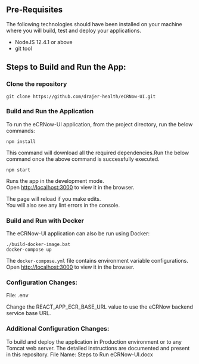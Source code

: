 ## Pre-Requisites

The following technologies should have been installed on your machine where you will build, test and deploy your applications.

- NodeJS 12.4.1 or above
- git tool

## Steps to Build and Run the App:

### Clone the repository

`git clone https://github.com/drajer-health/eCRNow-UI.git`

### Build and Run the Application

To run the eCRNow-UI application, from the project directory, run the below commands:

`npm install`

This command will download all the required dependencies.Run the below command once the above command is successfully executed.

`npm start`

Runs the app in the development mode.<br>
Open [http://localhost:3000](http://localhost:3000) to view it in the browser.

The page will reload if you make edits.<br>
You will also see any lint errors in the console.

### Build and Run with Docker

The eCRNow-UI application can also be run using Docker:

```
./build-docker-image.bat
docker-compose up
```

The `docker-compose.yml` file contains environment variable configurations.
Open [http://localhost:3000](http://localhost:3000) to view it in the browser.

### Configuration Changes:

File: .env

Change the REACT_APP_ECR_BASE_URL value to use the eCRNow backend service base URL.

### Additional Configuration Changes:

To build and deploy the application in Production environment or to any Tomcat web server. The detailed instructions are documented and present in this repository. File Name: Steps to Run eCRNow-UI.docx
